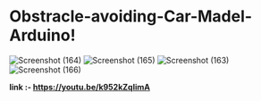 # Obstracle-avoiding-Car-Madel-Arduino!


![Screenshot (164)](https://user-images.githubusercontent.com/71749153/145681468-1a24e5ce-51a5-47d0-88dd-3e30305f2bb6.png)
![Screenshot (165)](https://user-images.githubusercontent.com/71749153/145681476-308e443f-8081-45aa-b411-ffde016f00f9.png)
![Screenshot (163)](https://user-images.githubusercontent.com/71749153/145681477-8ece628c-1b69-4516-904e-5be89eaefc2d.png)
![Screenshot (166)](https://user-images.githubusercontent.com/71749153/145681480-009902fc-b26f-4cdc-a833-07082de0ef88.png)

**link :- https://youtu.be/k952kZqlimA**
